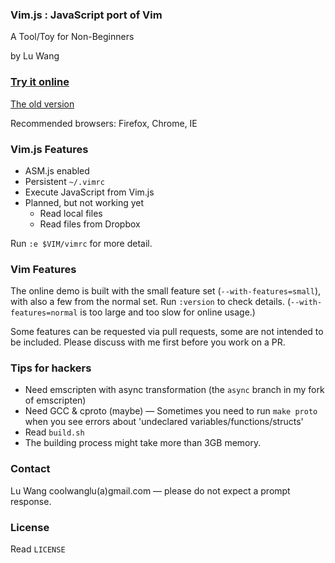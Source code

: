 ### Vim.js : JavaScript port of Vim

A Tool/Toy for Non-Beginners

by Lu Wang

### [Try it online](http://coolwanglu.github.io/vim.js/experimental/vim.html)

[The old version](http://coolwanglu.github.io/vim.js/web/vim.html)

Recommended browsers: Firefox, Chrome, IE


### Vim.js Features

- ASM.js enabled
- Persistent `~/.vimrc`
- Execute JavaScript from Vim.js 
- Planned, but not working yet
  - Read local files 
  - Read files from Dropbox

Run `:e $VIM/vimrc` for more detail.



### Vim Features

The online demo is built with the small feature set (`--with-features=small`), 
with also a few from the normal set.
Run `:version` to check details. 
(`--with-features=normal` is too large and too slow for online usage.)

Some features can be requested via pull requests, some are not intended to be included. 
Please discuss with me first before you work on a PR.



### Tips for hackers

- Need emscripten with async transformation (the `async` branch in my fork of emscripten)
- Need GCC & cproto (maybe) &mdash; Sometimes you need to run `make proto` when you see errors about 'undeclared variables/functions/structs'
- Read `build.sh`
- The building process might take more than 3GB memory.



### Contact

Lu Wang coolwanglu(a)gmail.com &mdash; please do not expect a prompt response.



### License

Read `LICENSE`



